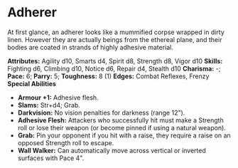 # Adherer

At first glance, an adherer looks like a mummified corpse wrapped in
dirty linen. However they are actually beings from the ethereal plane,
and their bodies are coated in strands of highly adhesive material.

**Attributes:** Agility d10, Smarts d4, Spirit d8, Strength d8, Vigor
d10
**Skills:** Fighting d6, Climbing d10, Notice d6, Repair d4, Stealth
d10
**Charisma:** -; **Pace:** 6; **Parry:** 5; **Toughness:** 8 (1)
**Edges:** Combat Reflexes, Frenzy
**Special Abilities**

- **Armour +1:** Adhesive flesh.
- **Slams:** Str+d4; Grab.
- **Darkvision:** No vision penalties for darkness (range 12").
- **Adhesive Flesh:** Attackers who successfully hit must make a
Strength roll or lose their weapon (or become pinned if using a natural
weapon).
- **Grab:** Pin your opponent if you hit with a raise, they require a
raise on an opposed Strength roll to escape.
- **Wall Walker:** Can automatically move across vertical or inverted
surfaces with Pace 4".
